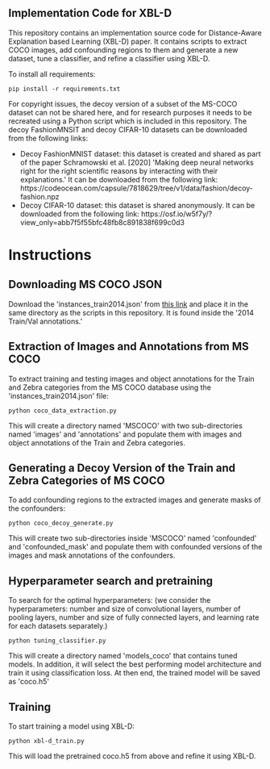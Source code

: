 ## Implementation Code for XBL-D

This repository contains an implementation source code for Distance-Aware Explanation based Learning (XBL-D) paper. It contains scripts to extract COCO images, add confounding regions to them and generate a new dataset, tune a classifier, and refine a classifier using XBL-D.

To install all requirements: 
```
pip install -r requirements.txt 
```

For copyright issues, the decoy version of a subset of the MS-COCO dataset can not be shared here, and for research purposes it needs to be recreated using a Python script which is included in this repository. The decoy FashionMNSIT and decoy CIFAR-10 datasets can be downloaded from the following links:

<ul>
  <li>Decoy FashionMNIST dataset: this dataset is created and shared as part of the paper Schramowski et al. [2020] 'Making deep neural networks right for the right scientific reasons by interacting with their explanations.' It can be downloaded from the following link: https://codeocean.com/capsule/7818629/tree/v1/data/fashion/decoy-fashion.npz </li>
  <li>Decoy CIFAR-10 dataset: this dataset is shared anonymously. It can be downloaded from the following link: https://osf.io/w5f7y/?view_only=abb7f5f55bfc48fb8c891838f699c0d3 </li>
</ul> 

<!---
- [Decoy FashionMNIST dataset](https://codeocean.com/capsule/7818629/tree/v1/data/fashion/decoy-fashion.npz): this dataset is created and shared as part of the paper [Schramowski et al. 'Making deep neural networks right for the right scientific reasons by interacting with their explanations.'](https://www.nature.com/articles/s42256-020-0212-3)
- [Decoy CIFAR-10 dataset](https://osf.io/w5f7y/?view_only=abb7f5f55bfc48fb8c891838f699c0d3): this dataset is anonymously shared as part of an IJCAI-2023 paper submission from the owners of this code repository.
-->

<!---
coco_data_extraction took 17 minutes
coco_decoy_generate took 2 minutes
tuning took 9 minutes

-->

# Instructions

## Downloading MS COCO JSON

Download the 'instances_train2014.json' from [this link](https://cocodataset.org/#download) and place it in the same directory as the scripts in this repository. It is found inside the '2014 Train/Val annotations.'

## Extraction of Images and Annotations from MS COCO

To extract training and testing images and object annotations for the Train and Zebra categories from the MS COCO database using the 'instances_train2014.json' file:
```
python coco_data_extraction.py
```
This will create a directory named 'MSCOCO' with two sub-directories named 'images' and 'annotations' and populate them with images and object annotations of the Train and Zebra categories.
## Generating a Decoy Version of the Train and Zebra Categories of MS COCO

To add confounding regions to the extracted images and generate masks of the confounders:
```
python coco_decoy_generate.py
```
This will create two sub-directories inside 'MSCOCO' named 'confounded' and 'confounded_mask' and populate them with confounded versions of the images and mask annotations of the confounders.
## Hyperparameter search and pretraining

To search for the optimal hyperparameters: (we consider the hyperparameters: number and size of convolutional layers, number of pooling layers, number and size of fully connected layers, and learning rate for each datasets separately.)
```
python tuning_classifier.py
```

This will create a directory named 'models_coco' that contains tuned models. In addition, it will select the best performing model architecture and train it using classification loss. At then end, the trained model will be saved as 'coco.h5'

## Training

To start training a model using XBL-D:
```
python xbl-d_train.py
```
This will load the pretrained coco.h5 from above and refine it using XBL-D.